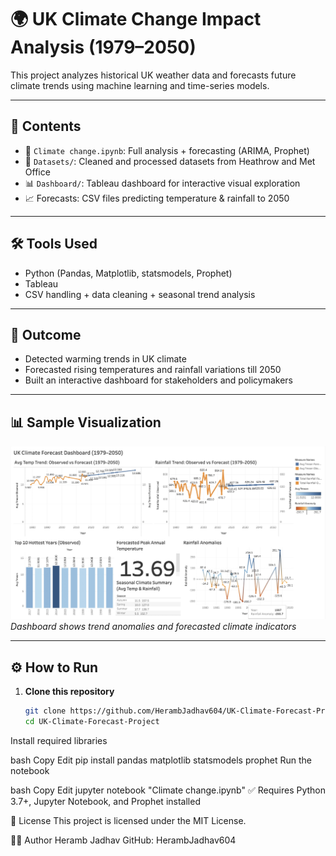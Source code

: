 # 🌍 UK Climate Change Impact Analysis (1979–2050)

This project analyzes historical UK weather data and forecasts future climate trends using machine learning and time-series models.

---

## 🔎 Contents

- 📓 `Climate change.ipynb`: Full analysis + forecasting (ARIMA, Prophet)
- 📁 `Datasets/`: Cleaned and processed datasets from Heathrow and Met Office
- 📊 `Dashboard/`: Tableau dashboard for interactive visual exploration
- 📈 Forecasts: CSV files predicting temperature & rainfall to 2050

---

## 🛠️ Tools Used

- Python (Pandas, Matplotlib, statsmodels, Prophet)
- Tableau
- CSV handling + data cleaning + seasonal trend analysis

---

## 🌱 Outcome

- Detected warming trends in UK climate
- Forecasted rising temperatures and rainfall variations till 2050
- Built an interactive dashboard for stakeholders and policymakers

---

## 📊 Sample Visualization

![Climate Forecast Dashboard](Dashboard/UK_Climate_Forecast_Dashboard.jpg)  
*Dashboard shows trend anomalies and forecasted climate indicators*

---

## ⚙️ How to Run

1. **Clone this repository**  
   ```bash
   git clone https://github.com/HerambJadhav604/UK-Climate-Forecast-Project.git
   cd UK-Climate-Forecast-Project
Install required libraries

bash
Copy
Edit
pip install pandas matplotlib statsmodels prophet
Run the notebook

bash
Copy
Edit
jupyter notebook "Climate change.ipynb"
✅ Requires Python 3.7+, Jupyter Notebook, and Prophet installed

📄 License
This project is licensed under the MIT License.

🙋‍♂️ Author
Heramb Jadhav
GitHub: HerambJadhav604
